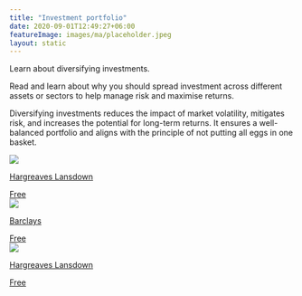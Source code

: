 ```yaml
---
title: "Investment portfolio"
date: 2020-09-01T12:49:27+06:00
featureImage: images/ma/placeholder.jpeg
layout: static
---
```


Learn about diversifying investments.

Read and learn about why you should spread investment across different assets or sectors to help manage risk and maximise returns.

Diversifying investments reduces the impact of market volatility, mitigates risk, and increases the potential for long-term returns. It ensures a well-balanced portfolio and aligns with the principle of not putting all eggs in one basket.

<a class="ma-link" href="https://www.hl.co.uk/news/articles/how-to-review-your-investments"><div class="ma-card"><div class="ma-icon"><img src ="/images/icon-check.png"/></div><div class="ma-name"><p>Hargreaves Lansdown</p></div><div class="ma-paid-text"><span>Free</span></div></div></a><a class="ma-link" href="https://www.barclays.co.uk/smart-investor/new-to-investing/reducing-unnecessary-risk/diversifying-your-investments/"><div class="ma-card"><div class="ma-icon"><img src ="/images/icon-check.png"/></div><div class="ma-name"><p>Barclays</p></div><div class="ma-paid-text"><span>Free </span></div></div></a><a class="ma-link" href="https://www.hl.co.uk/learn/diversification"><div class="ma-card"><div class="ma-icon"><img src ="/images/icon-check.png"/></div><div class="ma-name"><p>Hargreaves Lansdown</p></div><div class="ma-paid-text"><span>Free</span></div></div></a>  

<br/><br/>







